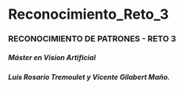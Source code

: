 # Reconocimiento_Reto_3

### RECONOCIMIENTO DE PATRONES - RETO 3
##### Máster en Vision Artificial
##### Luis Rosario Tremoulet y Vicente Gilabert Maño.
